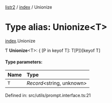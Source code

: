[listr2](../README.md) / [index](../modules/index.md) / Unionize

# Type alias: Unionize<T\>

[index](../modules/index.md).Unionize

Ƭ **Unionize**<T\>: { [P in keyof T]: T[P]}[keyof T]

#### Type parameters:

| Name | Type |
| :------ | :------ |
| `T` | *Record*<string, unknown\> |

Defined in: src/utils/prompt.interface.ts:21
